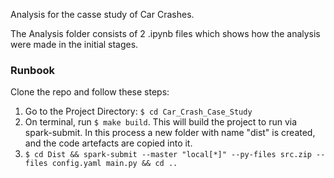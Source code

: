 Analysis for the casse study of Car Crashes. 

The Analysis folder consists of 2 .ipynb files which shows how the analysis were made in the initial stages. 




### Runbook
Clone the repo and follow these steps:
1. Go to the Project Directory: `$ cd Car_Crash_Case_Study`
2. On terminal, run `$ make build`. This will build the project to run via spark-submit. In this process a new folder with 
   name "dist" is created, and the code artefacts are copied into it.
3. `$ cd Dist && spark-submit --master "local[*]" --py-files src.zip --files config.yaml main.py && cd ..`